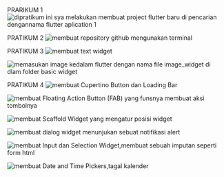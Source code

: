 PRARIKUM 1
![dipratikum ini sya melakukan membuat project flutter baru di pencarian dengannama flutter aplication 1](image.png)

PRATIKUM 2
![membuat repository github mengunakan terminal](image-1.png)

PRATIKUM 3
![membuat text widget ](<Screenshot 2024-09-29 092719-1.png>)

![memasukan image kedalam flutter dengan nama file image_widget di dlam folder basic widget](<Screenshot 2024-09-29 091153.png>)

PRATIKUM 4
![membuat Cupertino Button dan Loading Bar](<Screenshot 2024-09-29 091153-1.png>)

![membuat Floating Action Button (FAB) yang funsnya membuat aksi tombolnya](<Screenshot 2024-09-29 092216.png>)

![membuat Scaffold Widget yang mengatur posisi  widget](<Screenshot 2024-09-29 092533.png>)

![membuat dialog widget menunjukan sebuat notifikasi alert](<Screenshot 2024-09-29 093749.png>)

![membuat  Input dan Selection Widget,membuat sebuah imputan seperti form html](<Screenshot 2024-09-29 094344.png>)

![membuat Date and Time Pickers,tagal kalender](<Screenshot 2024-09-29 094913.png>)

